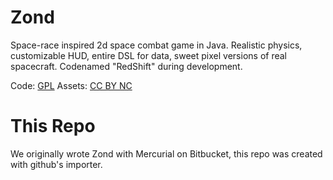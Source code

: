 # Zond
Space-race inspired 2d space combat game in Java. Realistic physics, customizable HUD, entire DSL for data, sweet pixel versions of real spacecraft. Codenamed "RedShift" during development.

Code: [GPL](https://www.gnu.org/licenses/gpl-3.0.en.html)
Assets: [CC BY NC](https://creativecommons.org/licenses/by-nc/4.0/)

# This Repo

We originally wrote Zond with Mercurial on Bitbucket, this repo was created with github's importer.
